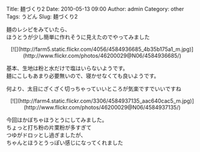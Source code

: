 Title: 麺づくり2
Date: 2010-05-13 09:00
Author: admin
Category: other
Tags: うどん
Slug: 麺づくり2

麺のレシピをみていたら、  
ほうとうが少し簡単に作れそうに見えたのでやってみました

<p>
<center>
[![](http://farm5.static.flickr.com/4056/4584936685_4b35b175a1_m.jpg)](http://www.flickr.com/photos/46200029@N06/4584936685/)

</center>
  
基本、生地は粉と水だけで塩はいらないようです。  
麺にこしもあまり必要無いので、寝かせなくても良いようです。

</p>
何より、太目にざくざく切っちゃっていいところが気楽ですでいいですね

<p>
<center>
[![](http://farm4.static.flickr.com/3306/4584937135_aac640cac5_m.jpg)](http://www.flickr.com/photos/46200029@N06/4584937135/)

</center>
  
今回はかぼちゃほうとうにしてみました。  
ちょっと打ち粉の片栗粉が多すぎて  
つゆがドロッとし過ぎましたが、  
ちゃんとほうとうっぽい感じになってくれました

</p>

